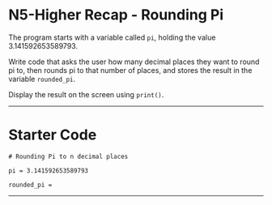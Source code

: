 # N5-Higher Recap - Rounding Pi

The program starts with a variable called `pi`, holding the value 3.141592653589793.

Write code that asks the user how many decimal places they want to round pi to, then rounds pi to that number of places, and stores the result in the variable `rounded_pi`.

Display the result on the screen using `print()`.

---

# Starter Code

```
# Rounding Pi to n decimal places

pi = 3.141592653589793

rounded_pi = 

```

---
